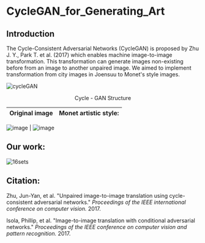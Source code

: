 # CycleGAN_for_Generating_Art
## Introduction
The Cycle-Consistent Adversarial Networks (CycleGAN) is proposed by Zhu J. Y., Park T. et al. (2017) which enables machine image-to-image
transformation. This transformation can generate images non-existing before from an image to another unpaired image. We aimed to implement transformation from city images in Joensuu to Monet's style images.


![cycleGAN ](https://user-images.githubusercontent.com/34623632/151659089-06808e5d-c484-4a45-9a05-de71d5c9c423.png)
<p align="center">Cycle - GAN Structure</p>



Original      image        |  Monet artistic style:
:-------------------------:|:-------------------------:

![image](https://user-images.githubusercontent.com/34623632/145953916-6dd9976d-c551-4794-983d-18ba7175c181.png)  |  ![image](https://user-images.githubusercontent.com/34623632/145953937-5ff831d4-bf16-4837-9c11-62854fd981f0.png)


## Our work:
![16sets](https://user-images.githubusercontent.com/34623632/151654741-7d14840a-385b-4ee5-8ff3-a5fa618e4233.png)


## Citation:
Zhu, Jun-Yan, et al. "Unpaired image-to-image translation using cycle-consistent adversarial networks." *Proceedings of the IEEE international conference on computer vision.* 2017.


Isola, Phillip, et al. "Image-to-image translation with conditional adversarial networks." *Proceedings of the IEEE conference on computer vision and pattern recognition.* 2017.
